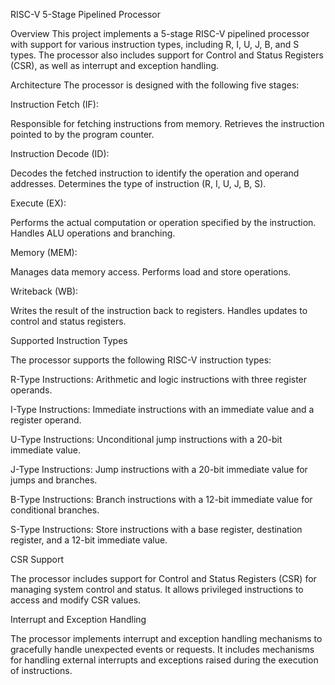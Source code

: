 RISC-V 5-Stage Pipelined Processor

Overview
This project implements a 5-stage RISC-V pipelined processor with support for various instruction types, including R, I, U, J, B, and S types. The processor also includes support for Control and Status Registers (CSR), as well as interrupt and exception handling.

Architecture
The processor is designed with the following five stages:

Instruction Fetch (IF):

Responsible for fetching instructions from memory.
Retrieves the instruction pointed to by the program counter.

Instruction Decode (ID):

Decodes the fetched instruction to identify the operation and operand addresses.
Determines the type of instruction (R, I, U, J, B, S).

Execute (EX):

Performs the actual computation or operation specified by the instruction.
Handles ALU operations and branching.

Memory (MEM):

Manages data memory access.
Performs load and store operations.

Writeback (WB):

Writes the result of the instruction back to registers.
Handles updates to control and status registers.

Supported Instruction Types

The processor supports the following RISC-V instruction types:

R-Type Instructions: Arithmetic and logic instructions with three register operands.

I-Type Instructions: Immediate instructions with an immediate value and a register operand.

U-Type Instructions: Unconditional jump instructions with a 20-bit immediate value.

J-Type Instructions: Jump instructions with a 20-bit immediate value for jumps and branches.

B-Type Instructions: Branch instructions with a 12-bit immediate value for conditional branches.

S-Type Instructions: Store instructions with a base register, destination register, and a 12-bit immediate value.


CSR Support

The processor includes support for Control and Status Registers (CSR) for managing system control and status. It allows privileged instructions to access and modify CSR values.


Interrupt and Exception Handling

The processor implements interrupt and exception handling mechanisms to gracefully handle unexpected events or requests. It includes mechanisms for handling external interrupts and exceptions raised during the execution of instructions.
